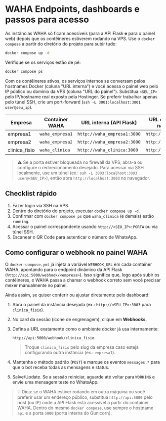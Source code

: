 # WAHA Endpoints, dashboards e passos para acesso

As instâncias WAHA só ficam acessíveis (para a API Flask **e** para o painel web) depois que os contêineres estiverem rodando na VPS.
Use o `docker compose` a partir do diretório do projeto para subir tudo:

```bash
docker compose up -d
```

Verifique se os serviços estão de pé:

```bash
docker compose ps
```

Com os contêineres ativos, os serviços internos se conversam pelos hostnames Docker (coluna "URL interna") e você acessa o painel web pelo IP público ou domínio da VPS (coluna "URL do painel"). Substitua `<SEU_IP>` pelo IP/hostname real exposto pela Hostinger. Se preferir trabalhar apenas pelo túnel SSH, crie um port-forward (`ssh -L 3001:localhost:3001 user@seu_ip`).

| Empresa       | Container WAHA  | URL interna (API Flask)     | URL do painel (via navegador)        |
|---------------|-----------------|-----------------------------|--------------------------------------|
| empresa1      | `waha_empresa1` | `http://waha_empresa1:3000` | `http://<SEU_IP>:3001`               |
| empresa2      | `waha_empresa2` | `http://waha_empresa2:3000` | `http://<SEU_IP>:3002`               |
| clinica_fisio | `waha_clinica`  | `http://waha_clinica:3000`  | `http://<SEU_IP>:3003`               |

> ⚠️ Se a porta estiver bloqueada no firewall da VPS, abra-a ou configure o redirecionamento desejado. Para acessar via SSH localmente, use um túnel (ex.: `ssh -L 3003:localhost:3003 user@<SEU_IP>`), então abra `http://localhost:3003` no navegador.

## Checklist rápido

1. Fazer login via SSH na VPS.
2. Dentro do diretório do projeto, executar `docker compose up -d`.
3. Confirmar com `docker compose ps` que `waha_clinica` (e demais) estão `running`.
4. Acessar o painel correspondente usando `http://<SEU_IP>:PORTA` ou via túnel SSH.
5. Escanear o QR Code para autenticar o número de WhatsApp.

## Como configurar o webhook no painel WAHA

O `docker-compose.yml` já injeta a variável `WEBHOOK_URL` em cada container WAHA, apontando para o endpoint dinâmico da API Flask
(`http://api:5000/webhook/<empresa>`). Isso significa que, logo após subir os contêineres, o WAHA passa a chamar o webhook correto sem
você precisar mexer manualmente no painel.

Ainda assim, se quiser conferir ou ajustar diretamente pelo dashboard:

1. Abra o painel da instância desejada (ex.: `http://<SEU_IP>:3003` para `clinica_fisio`).
2. No card da sessão (ícone de engrenagem), clique em **Webhooks**.
3. Defina a URL exatamente como o ambiente docker já usa internamente:

   ```text
   http://api:5000/webhook/clinica_fisio
   ```

   > Troque `clinica_fisio` pelo slug da empresa caso esteja configurando outra instância (ex.: `empresa1`).

4. Mantenha o método padrão (`POST`) e marque os eventos `messages.*` para que o bot receba todas as mensagens e status.
5. Salve/Update. Se a sessão reiniciar, aguarde até voltar para `WORKING` e envie uma mensagem teste no WhatsApp.

> 💡 Dica: se o WAHA estiver rodando em outra máquina ou você preferir usar um endereço público, substitua `http://api:5000` pelo host
> (ou IP) onde a API Flask está acessível a partir do container WAHA. Dentro do mesmo `docker compose`, use sempre o hostname `api` e a
> porta `5000` (porta interna do Gunicorn).
